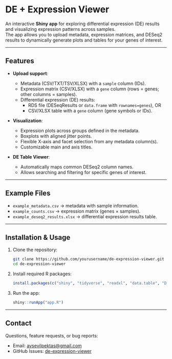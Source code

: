 # DE + Expression Viewer

An interactive **Shiny app** for exploring differential expression (DE) results and visualizing expression patterns across samples.  
The app allows you to upload metadata, expression matrices, and DESeq2 results to dynamically generate plots and tables for your genes of interest.  

---

## Features
- **Upload support**:
  - Metadata (CSV/TXT/TSV/XLSX) with a `sample` column (IDs).
  - Expression matrix (CSV/XLSX) with a `gene` column (rows = genes; other columns = samples).
  - Differential expression (DE) results:  
    - RDS file (DESeqResults or `data.frame` with `rownames=genes`), OR  
    - CSV/XLSX table with a `gene` column (gene symbols or IDs).  

- **Visualization**:
  - Expression plots across groups defined in the metadata.  
  - Boxplots with aligned jitter points.  
  - Flexible X-axis and facet selection from any metadata column(s).  
  - Customizable main and axis titles.  

- **DE Table Viewer**:
  - Automatically maps common DESeq2 column names.  
  - Allows searching and filtering for specific genes of interest.  

---

## Example Files
- `example_metadata.csv` → metadata with sample information.  
- `example_counts.csv` → expression matrix (genes × samples).  
- `example_deseq2_results.xlsx` → differential expression results table.  

---

## Installation & Usage
1. Clone the repository:
   ```bash
   git clone https://github.com/yourusername/de-expression-viewer.git
   cd de-expression-viewer
   ```

2. Install required R packages:
   ```r
   install.packages(c("shiny", "tidyverse", "readxl", "data.table", "DT"))
   ```

3. Run the app:
   ```r
   shiny::runApp("app.R")
   ```
---

## Contact
Questions, feature requests, or bug reports:  
- Email: [aysevilpektas@gmail.com](mailto:aysevilpektas@gmail.com)  
- GitHub Issues: [de-expression-viewer](https://github.com/aysevllpkts/de-expression-viewer/issues)

